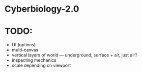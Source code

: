 # Cyberbiology-2.0

# TODO:
- UI (options)
- multi-canvas
- vertical layers of world — underground, surface + air, just air?
- inspecting mechanics
- scale depending on viewport